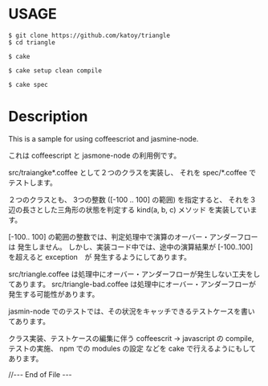 USAGE
======

    $ git clone https://github.com/katoy/triangle
    $ cd triangle
    
    $ cake 
    
    $ cake setup clean compile
    
    $ cake spec

Description
============

This is a sample for using coffeescriot and jasmine-node.

これは coffeescript と jasmone-node の利用例です。

src/traiangke*.coffee として２つのクラスを実装し、
それを spec/*.coffee でテストします。

２つのクラスとも、
  3つの整数 ([-100 .. 100] の範囲) を指定すると、
  それを３辺の長さとした三角形の状態を判定する kind(a, b, c) メソッド
を実装しています。

[-100.. 100] の範囲の整数では、判定処理中で演算のオーバー・アンダーフローは
発生しません。
しかし、実装コード中では、途中の演算結果が [-100..100] を超えると exception　が
発生するようにしてあります。

src/triangle.coffee は処理中にオーバー・アンダーフローが発生しない工夫をしてあります。
src/triangle-bad.coffee は処理中にオーバー・アンダーフローが発生する可能性があります。

 jasmin-node でのテストでは、その状況をキャッチできるテストケースを書いてあります。

 クラス実装、テストケースの編集に伴う coffeescrit -> javascript の compile,
 テストの実施、
 npm での modules の設定
 などを cake で行えるようにもしてあります。
 
//--- End of File ---
